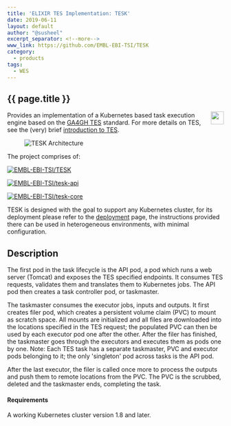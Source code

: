 ```yaml
---
title: 'ELIXIR TES Implementation: TESK'
date: 2019-06-11
layout: default
author: "@susheel"
excerpt_separator: <!--more-->
www_link: https://github.com/EMBL-EBI-TSI/TESK
category:
  - products
tags:
  - WES
---
```


## {{ page.title }}

<img style="float: right; width: 30px;" src="{{ 'assets' | relative_url }}/img/TESK.png" />

Provides an implementation of a Kubernetes based task execution engine based on the [GA4GH TES](https://github.com/ga4gh/task-execution-schemas) standard. For more details on TES, see the (very) brief [introduction to TES](https://github.com/EMBL-EBI-TSI/TESK/blob/master/documentation/tesintro.md).

<!--more-->

<figure>
<img src="{{ 'assets' | relative_url }}/img/TESK-Architecture.png" alt="TESK Architecture"/>
</figure>

The project comprises of:

[![EMBL-EBI-TSI/TESK](https://gh-card.dev/repos/EMBL-EBI-TSI/TESK.svg?fullname)](https://github.com/EMBL-EBI-TSI/TESK)

[![EMBL-EBI-TSI/tesk-api](https://gh-card.dev/repos/EMBL-EBI-TSI/tesk-api.svg?fullname)](https://github.com/EMBL-EBI-TSI/tesk-api)

[![EMBL-EBI-TSI/tesk-core](https://gh-card.dev/repos/EMBL-EBI-TSI/tesk-core.svg?fullname)](https://github.com/EMBL-EBI-TSI/tesk-core)

TESK is designed with the goal to support any Kubernetes cluster, for its deployment please refer to the [deployment](https://github.com/EMBL-EBI-TSI/TESK/blob/master/documentation/deployment.md) page, the instructions provided there can be used in heterogeneous environments, with minimal configuration.

## Description

The first pod in the task lifecycle is the API pod, a pod which runs a web server (Tomcat) and exposes the TES specified endpoints. It consumes TES requests, validates them and translates them to Kubernetes jobs. The API pod then creates a task controller pod, or taskmaster.

The taskmaster consumes the executor jobs, inputs and outputs. It first creates filer pod, which creates a persistent volume claim (PVC) to mount as scratch space. All mounts are initialized and all files are downloaded into the locations specified in the TES request; the populated PVC can then be used by each executor pod one after the other. After the filer has finished, the taskmaster goes through the executors and executes them as pods one by one. Note: Each TES task has a separate taskmaster, PVC and executor pods belonging to it; the only 'singleton' pod across tasks is the API pod.

After the last executor, the filer is called once more to process the outputs and push them to remote locations from the PVC. The PVC is the scrubbed, deleted and the taskmaster ends, completing the task.

#### Requirements
A working Kubernetes cluster version 1.8 and later.
